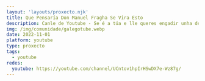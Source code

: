 ```yaml
---
layout: 'layouts/proxecto.njk'
title: Que Pensaría Don Manuel Fragha Se Vira Esto
description: Canle de Youtube - Se é a túa e lle queres engadir unha descripción e etiquetas, ponte en contacto con nós.
img: /img/comunidade/galegotube.webp
date: 2022-11-01
platform: youtube
type: proxecto
tags:
  - youtube
redes:
  youtube: https://youtube.com/channel/UCntov1hpIrHSwDX7e-Wz87g/
---
```


